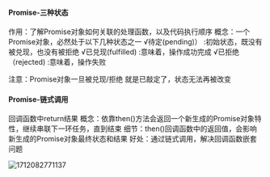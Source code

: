 #### Promise-三种状态

作用：了解Promise对象如何关联的处理函数，以及代码执行顺序
概念：一个Promise对象，必然处于以下几种状态之一
√待定(pending)）
:初始状态，既没有被兑现，也没有被拒绝
√已兑现(fulfilled)
:意味着，操作成功完成
√已拒绝（rejected)
:意味着，操作失败

注意：Promise对象一旦被兑现/拒绝
就是已敲定了，状态无法再被改变

#### Promise-链式调用

回调函数中return结果
概念：依靠then()方法会返回一个新生成的Promise对象特性，继续串联下一环任务，直到结束
细节：then()回调函数中的返回值，会影响新生成的Promise对象最终状态和结果
好处：通过链式调用，解决回调函数嵌套问题

![1712082771137](C:\Users\HQZhen12\Downloads\1712082771137.png)